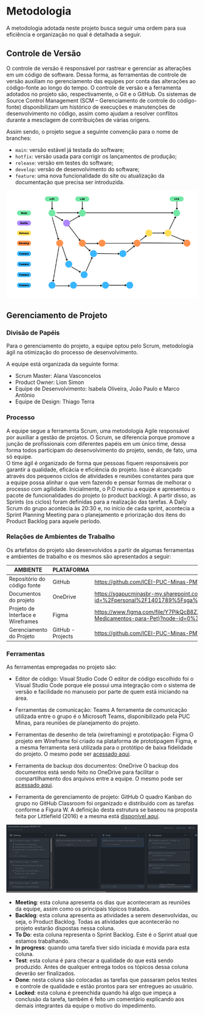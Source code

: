 
# Metodologia

A metodologia adotada neste projeto busca seguir uma ordem para sua eficiência e organização no qual é detalhada a seguir. 

## Controle de Versão

O controle de versão é responsável por rastrear e gerenciar as alterações em um código de software. Dessa forma, as ferramentas de controle de versão auxiliam no gerenciamento das equipes por conta das alterações ao código-fonte ao longo do tempo. O controle de versão e a ferramenta adotados no projeto são, respectivamente, o Git e o GitHub.
Os sistemas de Source Control Management (SCM – Gerenciamento de controle do código-fonte) disponibilizam um histórico de execuções e manutenções de desenvolvimento no código, assim como ajudam a resolver conflitos durante a mesclagem de contribuições de várias origens.  

Assim sendo, o projeto segue a seguinte convenção para o nome de branches:

- `main`: versão estável já testada do software;
- `hotfix`: versão usada para corrigir os lançamentos de produção;
- `release`: versão em testes do software;
- `develop`: versão de desenvolvimento do software;
- `feature`: uma nova funcionalidade do site ou atualização da documentação que precisa ser introduzida.

![Figura-fluxo de controle de versão](img/redom-fluxo.png)

## Gerenciamento de Projeto

### Divisão de Papéis

Para o gerenciamento do projeto, a equipe optou pelo Scrum, metodologia ágil na otimização do processo de desenvolvimento.

A equipe está organizada da seguinte forma:

- Scrum Master: Alana Vasconcelos
- Product Owner: Lion Simon
- Equipe de Desenvolvimento: Isabela Oliveira, João Paulo e Marco Antônio
- Equipe de Design: Thiago Terra

### Processo

A equipe segue a ferramenta Scrum, uma metodologia Agile responsável por auxiliar a gestão de projetos. O Scrum, se diferencia porque promove a junção de profissionais com diferentes papéis em um único time, dessa forma todos participam do desenvolvimento do projeto, sendo, de fato, uma só equipe.  
O time ágil é organizado de forma que pessoas fiquem responsáveis por garantir a qualidade, eficácia e eficiência do projeto. Isso é alcançado através dos pequenos ciclos de atividades e reuniões constantes para que a equipe possa alinhar o que vem fazendo e pensar formas de melhorar o processo com agilidade.
Inicialmente, o P.O reuniu a equipe e apresentou o pacote de funcionalidades do projeto (o product backlog). A partir disso, as Sprints (os ciclos) foram definidas para a realização das tarefas. A Daily Scrum do grupo acontecia às 20:30 e, no início de cada sprint, acontecia a Sprint Planning Meeting para o planejamento e priorização dos itens do Product Backlog para aquele período.

### Relações de Ambientes de Trabalho

Os artefatos do projeto são desenvolvidos a partir de algumas ferramentas e ambientes de trabalho e os mesmos são apresentados a seguir:

|    AMBIENTE        |        PLATAFORMA                  |LINK DE ACESSO                          |
|--------------------|------------------------------------|----------------------------------------|
|Repositório do código fonte  | GitHub | https://github.com/ICEI-PUC-Minas-PMV-ADS/pmv-ads-2022-1-e1-proj-web-t10-redom-pet  |
|Documentos do projeto | OneDrive   | https://sgapucminasbr-my.sharepoint.com/personal/1401789_sga_pucminas_br/_layouts/15/onedrive.aspx?id=%2Fpersonal%2F1401789%5Fsga%5Fpucminas%5Fbr%2FDocuments%2FREDOM%2DPET%20%2D%20Arquivos&ga=1 |
|Projeto de Interface e Wireframes | Figma | https://www.figma.com/file/Y7PikQcB8ZZHwyp0ttTr0X/Projeto---REDOM-PET-(Rede-de-Doa%C3%A7%C3%A3o-de-Medicamentos-para-Pet)?node-id=0%3A1 |
|Gerenciamento do Projeto | GitHub - Projects | https://github.com/ICEI-PUC-Minas-PMV-ADS/pmv-ads-2022-1-e1-proj-web-t10-redom-pet/projects/2 |

### Ferramentas

As ferramentas empregadas no projeto são:

- Editor de código: Visual Studio Code
O editor de código escolhido foi o Visual Studio Code porque ele possui uma integração com o sistema de versão e facilidade no manuseio por parte de quem está iniciando na área.
- Ferramentas de comunicação: Teams
A ferramenta de comunicação utilizada entre o grupo é o Microsoft Teams, disponibilizado pela PUC Minas, para reuniões de planejamento do projeto.
 
- Ferramentas de desenho de tela (wireframing) e prototipação: Figma
O projeto em Wireframe foi criado na plataforma de prototipagem Figma, e a mesma ferramenta será utilizada para o protótipo de baixa fidelidade do projeto. O mesmo pode ser [acessado aqui](https://www.figma.com/file/Y7PikQcB8ZZHwyp0ttTr0X/Projeto---REDOM-PET-(Rede-de-Doa%C3%A7%C3%A3o-de-Medicamentos-para-Pet)?node-id=0%3A1).
 
- Ferramenta de backup dos documentos: OneDrive
O backup dos documentos está sendo feito no OneDrive para facilitar o compartilhamento dos arquivos entre a equipe. O mesmo pode ser [acessado aqui](https://sgapucminasbr-my.sharepoint.com/personal/1401789_sga_pucminas_br/_layouts/15/onedrive.aspx?id=%2Fpersonal%2F1401789%5Fsga%5Fpucminas%5Fbr%2FDocuments%2FREDOM%2DPET%20%2D%20Arquivos&ga=1).
 
- Ferramenta de gerenciamento de projeto: GitHub
O quadro Kanban do grupo no GitHub Classroom foi organizado e distribuído com as tarefas conforme a Figura W. A definição desta estrutura se baseou na proposta feita por Littlefield (2016) e a mesma está [disponível aqui](https://github.com/ICEI-PUC-Minas-PMV-ADS/pmv-ads-2022-1-e1-proj-web-t10-redom-pet/projects/2).

 ![Figura-quadro kanban da equipe](img/quadro-kanban.png)

- **Meeting**: esta coluna apresenta os dias que aconteceram as reuniões da equipe, assim como os principais tópicos tratados.
- **Backlog**: esta coluna apresenta as atividades a serem desenvolvidas, ou seja, o Product Backlog. Todas as atividades que acontecerão no projeto estarão dispostas nessa coluna.
- **To Do**: esta coluna representa o Sprint Backlog. Este é o Sprint atual que estamos trabalhando.
- **In progress**: quando uma tarefa tiver sido iniciada é movida para esta coluna.
- **Test**: esta coluna é para checar a qualidade do que está sendo produzido. Antes de qualquer entrega todos os tópicos dessa coluna deverão ser finalizados.
- **Done**: nesta coluna são colocadas as tarefas que passaram pelos testes e controle de qualidade e estão prontos para ser entregues ao usuário.  
- **Locked**: esta coluna é preenchida quando há algo que impeça a conclusão da tarefa, também é feito um comentário explicando aos demais integrantes da equipe o motivo do impedimento.
